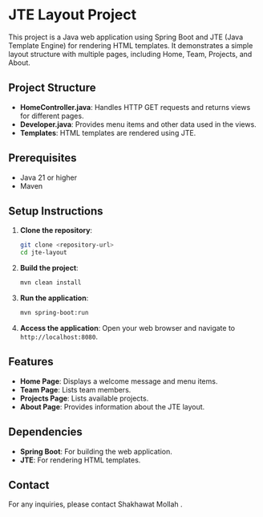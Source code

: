 # JTE Layout Project

This project is a Java web application using Spring Boot and JTE (Java Template Engine) for rendering HTML templates. It demonstrates a simple layout structure with multiple pages, including Home, Team, Projects, and About.

## Project Structure

- **HomeController.java**: Handles HTTP GET requests and returns views for different pages.
- **Developer.java**: Provides menu items and other data used in the views.
- **Templates**: HTML templates are rendered using JTE.

## Prerequisites

- Java 21 or higher
- Maven

## Setup Instructions

1. **Clone the repository**:
   ```bash
   git clone <repository-url>
   cd jte-layout
   ```

2. **Build the project**:
   ```bash
   mvn clean install
   ```

3. **Run the application**:
   ```bash
   mvn spring-boot:run
   ```

4. **Access the application**:
   Open your web browser and navigate to `http://localhost:8080`.

## Features

- **Home Page**: Displays a welcome message and menu items.
- **Team Page**: Lists team members.
- **Projects Page**: Lists available projects.
- **About Page**: Provides information about the JTE layout.

## Dependencies

- **Spring Boot**: For building the web application.
- **JTE**: For rendering HTML templates.

## Contact

For any inquiries, please contact Shakhawat Mollah .